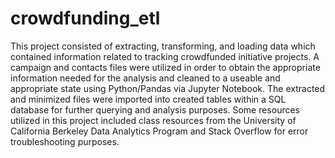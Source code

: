 # crowdfunding_etl
This project consisted of extracting, transforming, and loading data which contained information related to tracking crowdfunded initiative projects. A campaign and contacts files were utilized in order to obtain the appropriate information needed for the analysis and cleaned to a useable and appropriate state using Python/Pandas via Jupyter Notebook. The extracted and minimized files were imported into created tables within a SQL database for further querying and analysis purposes. Some resources utilized in this project included class resources from the University of California Berkeley Data Analytics Program and Stack Overflow for error troubleshooting purposes.
